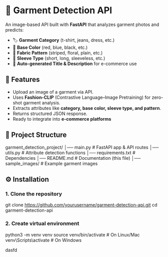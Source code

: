 # 👕 Garment Detection API

An image-based API built with **FastAPI** that analyzes garment photos and predicts:

- 🏷️ **Garment Category** (t-shirt, jeans, dress, etc.)
- 🎨 **Base Color** (red, blue, black, etc.)
- 🧵 **Fabric Pattern** (striped, floral, plain, etc.)
- 👕 **Sleeve Type** (short, long, sleeveless, etc.)
- 📝 **Auto-generated Title & Description** for e-commerce use

## 🚀 Features

- Upload an image of a garment via API.
- Uses **Fashion-CLIP** (Contrastive Language–Image Pretraining) for zero-shot garment analysis.
- Extracts attributes like **category, base color, sleeve type, and pattern**.
- Returns structured JSON response.
- Ready to integrate into **e-commerce platforms**

## 📂 Project Structure
garment_detection_project/
│── main.py             # FastAPI app & API routes
│── utils.py            # Attribute detection functions
│── requirements.txt    # Dependencies
│── README.md           # Documentation (this file)
│── sample_images/      # Example garment images

## ⚙️ Installation

### 1. Clone the repository
git clone https://github.com/yourusername/garment-detection-api.git
cd garment-detection-api

### 2. Create virtual environment
python3 -m venv venv
source venv/bin/activate   # On Linux/Mac
venv\Scripts\activate      # On Windows

dasfd